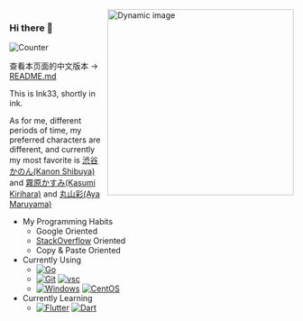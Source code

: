 <a href="https://api.smlk.org/v1/profile/switch?redirect=https://github.com/Ink-33" >
  <img align="right" src="https://api.smlk.org/v1/profile/image" width="330px" alt= "Dynamic image" title="Click to switch!" />
</a>

### Hi there 👋

![Counter](https://count.getloli.com/get/@Ink33?theme=rule34)

查看本页面的中文版本 -> [README.md](README.md)

This is Ink33, shortly in ink.

As for me, different periods of time, my preferred characters are different, and currently my most favorite is [渋谷かのん(Kanon Shibuya)](https://www.lovelive-anime.jp/yuigaoka/member/) and [霧原かすみ(Kasumi Kirihara)](https://priconne-redive.jp/ele-wp/wp-content/themes/redive/character/35.php) and [丸山彩(Aya Maruyama)](https://bang-dream.bushimo.jp/character/maruyama-aya/)

- My Programming Habits
  - Google Oriented
  - [StackOverflow](https://stackoverflow.com/users/12869375/ink33?tab=profile) Oriented
  - Copy & Paste Oriented
- Currently Using
  - [![Go](https://img.shields.io/badge/-Go-00ACD7?style=flat-square&logo=Go&logoColor=fff)](https://golang.org)
  - [![Git](https://img.shields.io/badge/-Git-f05032?style=flat-square&logo=git&logoColor=white)](https://git-scm.com/)  [![vsc](https://img.shields.io/badge/-Visual%20Studio%20Code%20Insider-24BFA5?style=flat-square&logo=visual-studio-code)](https://code.visualstudio.com/)
  - [![Windows](https://img.shields.io/badge/Windows11-0078d7?style=flat-square&logo=windows&logoColor=fff)](https://blogs.windows.com/)  [![CentOS](https://img.shields.io/badge/-CentOS-262474?logo=centos&style=flat-square)](https://www.centos.org/)
- Currently Learning
  - [![Flutter](https://img.shields.io/badge/-Flutter-1389FD?style=flat-square&logo=Flutter)](https://flutter.dev/)  [![Dart](https://img.shields.io/badge/-Dart-15202F?style=flat-square&logo=Dart)](https://dart.dev/)
